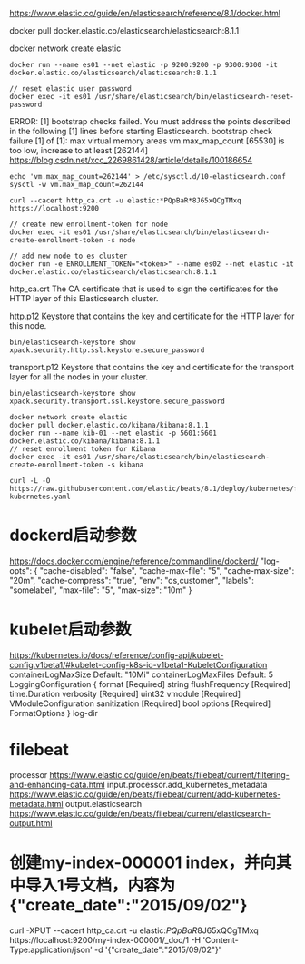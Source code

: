 https://www.elastic.co/guide/en/elasticsearch/reference/8.1/docker.html

docker pull docker.elastic.co/elasticsearch/elasticsearch:8.1.1

docker network create elastic

```
docker run --name es01 --net elastic -p 9200:9200 -p 9300:9300 -it docker.elastic.co/elasticsearch/elasticsearch:8.1.1

// reset elastic user password
docker exec -it es01 /usr/share/elasticsearch/bin/elasticsearch-reset-password
```

ERROR: [1] bootstrap checks failed. You must address the points described in the following [1] lines before starting Elasticsearch.
bootstrap check failure [1] of [1]: max virtual memory areas vm.max_map_count [65530] is too low, increase to at least [262144]
https://blog.csdn.net/xcc_2269861428/article/details/100186654

```
echo 'vm.max_map_count=262144' > /etc/sysctl.d/10-elasticsearch.conf
sysctl -w vm.max_map_count=262144
```

```
curl --cacert http_ca.crt -u elastic:*PQpBaR*8J65xQCgTMxq https://localhost:9200
```

```
// create new enrollment-token for node
docker exec -it es01 /usr/share/elasticsearch/bin/elasticsearch-create-enrollment-token -s node

// add new node to es cluster
docker run -e ENROLLMENT_TOKEN="<token>" --name es02 --net elastic -it docker.elastic.co/elasticsearch/elasticsearch:8.1.1
```

http_ca.crt
The CA certificate that is used to sign the certificates for the HTTP layer of this Elasticsearch cluster.

http.p12
Keystore that contains the key and certificate for the HTTP layer for this node.
```
bin/elasticsearch-keystore show xpack.security.http.ssl.keystore.secure_password
```

transport.p12
Keystore that contains the key and certificate for the transport layer for all the nodes in your cluster.
```
bin/elasticsearch-keystore show xpack.security.transport.ssl.keystore.secure_password
```

```
docker network create elastic
docker pull docker.elastic.co/kibana/kibana:8.1.1
docker run --name kib-01 --net elastic -p 5601:5601 docker.elastic.co/kibana/kibana:8.1.1
// reset enrollment token for Kibana
docker exec -it es01 /usr/share/elasticsearch/bin/elasticsearch-create-enrollment-token -s kibana

curl -L -O https://raw.githubusercontent.com/elastic/beats/8.1/deploy/kubernetes/filebeat-kubernetes.yaml
```




# dockerd启动参数
https://docs.docker.com/engine/reference/commandline/dockerd/
  "log-opts": {
    "cache-disabled": "false",
    "cache-max-file": "5",
    "cache-max-size": "20m",
    "cache-compress": "true",
    "env": "os,customer",
    "labels": "somelabel",
    "max-file": "5",
    "max-size": "10m"
  }

# kubelet启动参数
https://kubernetes.io/docs/reference/config-api/kubelet-config.v1beta1/#kubelet-config-k8s-io-v1beta1-KubeletConfiguration
containerLogMaxSize	Default: "10Mi"
containerLogMaxFiles	Default: 5
LoggingConfiguration {
format [Required] string
flushFrequency [Required] time.Duration
verbosity [Required] uint32
vmodule [Required] VModuleConfiguration
sanitization [Required] bool
options [Required] FormatOptions
}
log-dir

# filebeat
processor
https://www.elastic.co/guide/en/beats/filebeat/current/filtering-and-enhancing-data.html
input.processor.add_kubernetes_metadata 
https://www.elastic.co/guide/en/beats/filebeat/current/add-kubernetes-metadata.html
output.elasticsearch
https://www.elastic.co/guide/en/beats/filebeat/current/elasticsearch-output.html


# 创建my-index-000001 index，并向其中导入1号文档，内容为{"create_date":"2015/09/02"}
curl -XPUT --cacert http_ca.crt -u elastic:*PQpBaR*8J65xQCgTMxq https://localhost:9200/my-index-000001/_doc/1 -H 'Content-Type:application/json' -d '{"create_date":"2015/09/02"}'
